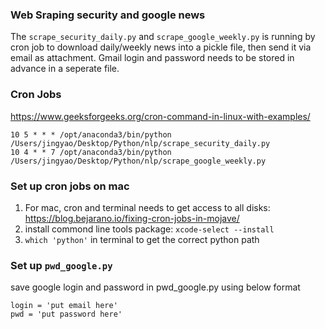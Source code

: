 ### Web Sraping security and google news
The ```scrape_security_daily.py``` and ```scrape_google_weekly.py``` is running by cron job to download daily/weekly news into a pickle file, then send it via email as attachment. Gmail login and password needs to be stored in advance in a seperate file. 

### Cron Jobs
https://www.geeksforgeeks.org/cron-command-in-linux-with-examples/
```
10 5 * * * /opt/anaconda3/bin/python /Users/jingyao/Desktop/Python/nlp/scrape_security_daily.py
10 4 * * 7 /opt/anaconda3/bin/python /Users/jingyao/Desktop/Python/nlp/scrape_google_weekly.py
```
### Set up cron jobs on mac
1. For mac, cron and terminal needs to get access to all disks:
   https://blog.bejarano.io/fixing-cron-jobs-in-mojave/
2. install commond line tools package:
   ```xcode-select --install```
4. ```which 'python'``` in terminal to get the correct python path 
### Set up ```pwd_google.py```
save google login and password in pwd_google.py using below format
```
login = 'put email here'
pwd = 'put password here'
```
